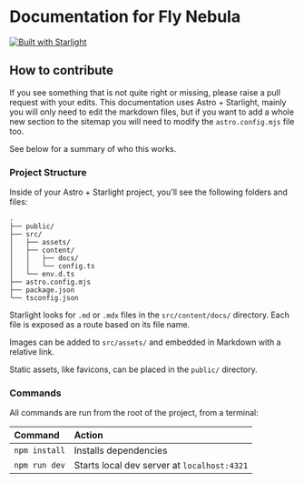# Documentation for Fly Nebula

[![Built with Starlight](https://astro.badg.es/v2/built-with-starlight/tiny.svg)](https://starlight.astro.build)

## How to contribute

If you see something that is not quite right or missing, please raise a pull request with your edits. This documentation uses Astro + Starlight, mainly you will only need to edit the markdown files, but if you want to add a whole new section to the sitemap you will need to modify the `astro.config.mjs` file too.

See below for a summary of who this works.

### Project Structure

Inside of your Astro + Starlight project, you'll see the following folders and files:

```
.
├── public/
├── src/
│   ├── assets/
│   ├── content/
│   │   ├── docs/
│   │   └── config.ts
│   └── env.d.ts
├── astro.config.mjs
├── package.json
└── tsconfig.json
```

Starlight looks for `.md` or `.mdx` files in the `src/content/docs/` directory. Each file is exposed as a route based on its file name.

Images can be added to `src/assets/` and embedded in Markdown with a relative link.

Static assets, like favicons, can be placed in the `public/` directory.

### Commands

All commands are run from the root of the project, from a terminal:

| Command       | Action                                      |
| :------------ | :------------------------------------------ |
| `npm install` | Installs dependencies                       |
| `npm run dev` | Starts local dev server at `localhost:4321` |
